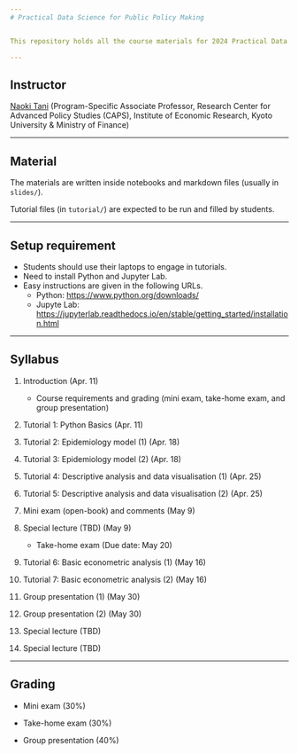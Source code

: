 ```yaml
---
# Practical Data Science for Public Policy Making


This repository holds all the course materials for 2024 Practical Data Science for Public Policy Making in Kyoto University.

---
```

## Instructor

[Naoki Tani](https://naoki-tani.github.io/) (Program-Specific Associate Professor, Research Center for Advanced Policy Studies (CAPS), Institute of Economic Research, Kyoto University & Ministry of Finance)

---
## Material

The materials are written inside notebooks and markdown files (usually in `slides/`).

Tutorial files (in `tutorial/`) are expected to be run and filled by students.

---
## Setup requirement

- Students should use their laptops to engage in tutorials.
- Need to install Python and Jupyter Lab.
- Easy instructions are given in the following URLs.
  - Python: https://www.python.org/downloads/
  - Jupyte Lab: https://jupyterlab.readthedocs.io/en/stable/getting_started/installation.html

---
## Syllabus

1. Introduction (Apr. 11)
    - Course requirements and grading (mini exam, take-home exam, and group presentation)
    
2. Tutorial 1: Python Basics (Apr. 11)

3. Tutorial 2: Epidemiology model (1) (Apr. 18)  

4. Tutorial 3: Epidemiology model (2) (Apr. 18) 

5. Tutorial 4: Descriptive analysis and data visualisation (1) (Apr. 25) 

6. Tutorial 5: Descriptive analysis and data visualisation (2) (Apr. 25)

7. Mini exam (open-book) and comments (May 9) 
     
8. Special lecture (TBD) (May 9) 
   - Take-home exam (Due date: May 20)

9. Tutorial 6: Basic econometric analysis (1) (May 16)

10. Tutorial 7: Basic econometric analysis (2) (May 16)
    
11. Group presentation (1) (May 30)

12. Group presentation (2) (May 30)

13. Special lecture (TBD)

14. Special lecture (TBD)
 

---
## Grading

- Mini exam (30%)

- Take-home exam (30%)

- Group presentation (40%)
